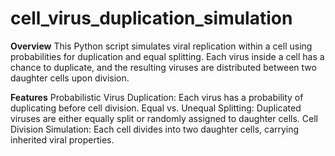 # cell_virus_duplication_simulation
**Overview**
This Python script simulates viral replication within a cell using probabilities for duplication and equal splitting. Each virus inside a cell has a chance to duplicate, and the resulting viruses are distributed between two daughter cells upon division.

**Features**
Probabilistic Virus Duplication: Each virus has a probability of duplicating before cell division.
Equal vs. Unequal Splitting: Duplicated viruses are either equally split or randomly assigned to daughter cells.
Cell Division Simulation: Each cell divides into two daughter cells, carrying inherited viral properties.
